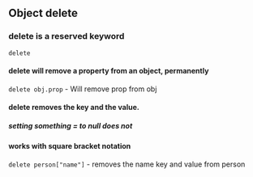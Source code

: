 ## Object delete

### delete is a reserved keyword

`delete`

#### delete will remove a property from an object, permanently

`delete obj.prop` - Will remove prop from obj

#### delete removes the key and the value.
##### setting something = to null does not

#### works with square bracket notation

`delete person["name"]` - removes the name key and value from person

